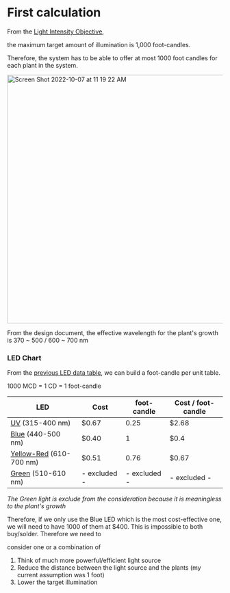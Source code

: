 # First calculation

From the [Light Intensity Objective](https://github.com/heonjang/LightControlSystem/blob/Christelle/October%202nd%20-%20Light%20Intensity.md),

the maximum target amount of illumination is 1,000 foot-candles.

Therefore, the system has to be able to offer at most 1000 foot candles for each plant in the system.

<img width="581" alt="Screen Shot 2022-10-07 at 11 19 22 AM" src="https://user-images.githubusercontent.com/103418311/194600845-5981b728-a65e-4637-b0ab-d12d1428f7c9.png">

From the design document, the effective wavelength for the plant's growth is 370 ~ 500 / 600 ~ 700 nm


### LED Chart
From the [previous LED data table](https://github.com/heonjang/LightControlSystem/blob/main/October%205th.md), we can build a foot-candle per unit table.

1000 MCD = 1 CD = 1 foot-candle

| LED      | Cost | foot-candle | Cost / foot-candle |
| ----------- | ----------- |  ----------- |  ----------- |
| [UV](https://www.mouser.com/ProductDetail/Kingbright/AA3528VRVFS-A?qs=rY7msk5yxfb63mh907EyRA%3D%3D) (315-400 nm)     | $0.67      |  0.25 | $2.68 |
| [Blue](https://www.digikey.com/en/products/detail/w%C3%BCrth-elektronik/150141BS73130/13584853) (440-500 nm) | $0.40 |  1 | $0.4 |
| [Yellow-Red](https://www.digikey.com/en/products/detail/vishay-semiconductor-opto-division/VLMO233U1AA-GS08/3025492) (610-700 nm)  | $0.51  |  0.76 | $0.67 |
| [Green](https://www.digikey.com/en/products/detail/creeled-inc/XQAGRN-02-0000-000000Z01/5761845) (510-610 nm) | - excluded - |  - excluded - | - excluded - |
 
_The Green light is exclude from the consideration because it is meaningless to the plant's growth_

Therefore, if we only use the Blue LED which is the most cost-effective one, we will need to have 1000 of them at $400.
This is impossible to both buy/solder. Therefore we need to

consider one or a combination of 

1. Think of much more powerful/efficient light source
2. Reduce the distance between the light source and the plants (my current assumption was 1 foot)
3. Lower the target illumination
